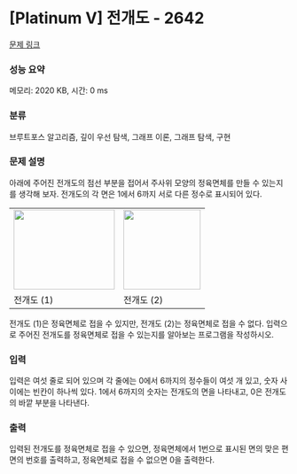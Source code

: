 # [Platinum V] 전개도 - 2642 

[문제 링크](https://www.acmicpc.net/problem/2642) 

### 성능 요약

메모리: 2020 KB, 시간: 0 ms

### 분류

브루트포스 알고리즘, 깊이 우선 탐색, 그래프 이론, 그래프 탐색, 구현

### 문제 설명

<p>아래에 주어진 전개도의 점선 부분을 접어서 주사위 모양의 정육면체를 만들 수 있는지를 생각해 보자. 전개도의 각 면은 1에서 6까지 서로 다른 정수로 표시되어 있다.</p>

<table class="table table-bordered td-center">
	<tbody>
		<tr>
			<td><img alt="" src="https://upload.acmicpc.net/e6097748-dd73-41c0-8967-c956a53579f7/-/preview/" style="width: 182px; height: 144px;"></td>
			<td><img alt="" src="https://upload.acmicpc.net/f14a1a2f-7872-4454-a6cd-44c717891a28/-/preview/" style="width: 139px; height: 144px;"></td>
		</tr>
		<tr>
			<td>전개도 (1)</td>
			<td>전개도 (2)</td>
		</tr>
	</tbody>
</table>

<p>전개도 (1)은 정육면체로 접을 수 있지만, 전개도 (2)는 정육면체로 접을 수 없다. 입력으로 주어진 전개도를 정육면체로 접을 수 있는지를 알아보는 프로그램을 작성하시오.</p>

### 입력 

 <p>입력은 여섯 줄로 되어 있으며 각 줄에는 0에서 6까지의 정수들이 여섯 개 있고, 숫자 사이에는 빈칸이 하나씩 있다. 1에서 6까지의 숫자는 전개도의 면을 나타내고, 0은 전개도의 바깥 부분을 나타낸다.</p>

### 출력 

 <p>입력된 전개도를 정육면체로 접을 수 있으면, 정육면체에서 1번으로 표시된 면의 맞은 편 면의 번호를 출력하고, 정육면체로 접을 수 없으면 0을 출력한다.</p>

